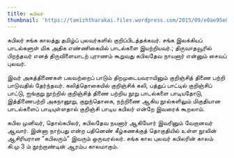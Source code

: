 ```yaml
---
title: கபிலர்
thumbnail: 'https://tamizhtharakai.files.wordpress.com/2015/09/e0ae95e0aeaae0aebfe0aeb2e0aeb0e0af8d.jpg'
---
```


கபிலர் சங்க காலத்து தமிழ்ப் புலவர்களில் குறிப்பிடத்தக்கவர். சங்க இலக்கியப் பாடல்களுள் மிக அதிக எண்ணிகையில் பாடல்களை இயற்றியவர்.; திருவாதவூரில் பிறந்தவர் எனத் திருவிளையாடற் புராணம் கூறுவது கபிலதேவ நாயனார் என்னும் சைவப் புலவர்.

இவர் அகத்திணைகள் பலவற்றைப் பாடும் திறமுடையவராயினும் குறிஞ்சித் திணை பற்றி பாடுவதில் தேர்ந்தவர். கலித்தொகையில் குறிஞ்சிக் கலி, பத்துப் பாட்டில் குறிஞ்சிப் பாட்டு, ஐங்குறு நூற்றில் குறிஞ்சித் திணை பற்றிய நூறு பாடல்களை பாடியதோடு, இத்திணைபற்றி அகநானூறு, குறுந்தொகை, நற்றிணை ஆகிய நூல்களிலும் மிகுதியான பாடல்களைப் பாடியுள்ளதால் குறிஞ்சி பாடிய கபிலர் என்றே இவரைக் கூறலாம்.

கபில முனிவர், தொல்கபிலர், கபிலதேவ நயனார் ஆகியோர் இவரினும் வேறானவர் ஆவார். இன்னா நாற்பது என்ற பதினெண் கீழ்கணக்குத் தொகுதியில் உள்ள நூலின் ஆசிரியரான ”கபிலரும்” இவரும் ஒருவரல்லர். சங்க கால புலவர் கபிலரின் காலம் கி.மு 3 ம் நூற்றாண்டின் ஆரம்ப காலமாகும்.